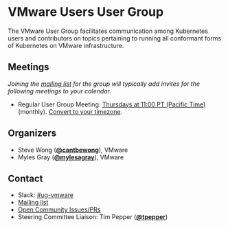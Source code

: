 <!---
This is an autogenerated file!

Please do not edit this file directly, but instead make changes to the
sigs.yaml file in the project root.

To understand how this file is generated, see https://git.k8s.io/community/generator/README.md
--->
# VMware Users User Group

The VMware User Group facilitates communication among Kubernetes users and contributors on topics pertaining to running all conformant forms of Kubernetes on VMware infrastructure.

## Meetings
*Joining the [mailing list](https://groups.google.com/forum/#!forum/kubernetes-ug-vmware) for the group will typically add invites for the following meetings to your calendar.*
* Regular User Group Meeting: [Thursdays at 11:00 PT (Pacific Time)](https://docs.google.com/document/d/1ujpqj4hhcIBrSCK2qn6J1r--3QyD96rfDjXTZQ7n7Mw/edit) (monthly). [Convert to your timezone](http://www.thetimezoneconverter.com/?t=11:00&tz=PT%20%28Pacific%20Time%29).

## Organizers

* Steve Wong (**[@cantbewong](https://github.com/cantbewong)**), VMware
* Myles Gray (**[@mylesagray](https://github.com/mylesagray)**), VMware

## Contact
- Slack: [#ug-vmware](https://kubernetes.slack.com/messages/ug-vmware)
- [Mailing list](https://groups.google.com/forum/#!forum/kubernetes-ug-vmware)
- [Open Community Issues/PRs](https://github.com/kubernetes/community/labels/ug%2Fvmware-users)
- Steering Committee Liaison: Tim Pepper (**[@tpepper](https://github.com/tpepper)**)
<!-- BEGIN CUSTOM CONTENT -->

<!-- END CUSTOM CONTENT -->
